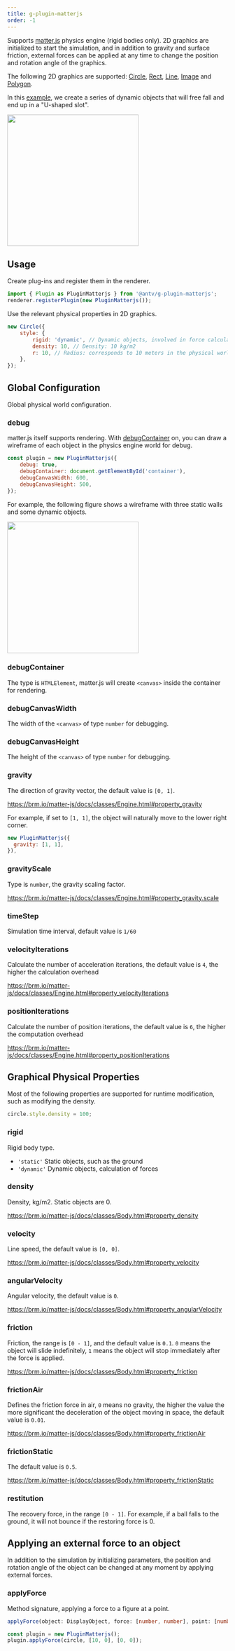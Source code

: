 ```yaml
---
title: g-plugin-matterjs
order: -1
---
```


Supports [matter.js](https://brm.io/matter-js/) physics engine (rigid bodies only). 2D graphics are initialized to start the simulation, and in addition to gravity and surface friction, external forces can be applied at any time to change the position and rotation angle of the graphics.

The following 2D graphics are supported: [Circle](/api/basic/circle), [Rect](/api/basic/rect), [Line](/api/basic/line), [Image](/api/basic/image) and [Polygon](/api/basic/polygon).

In this [example](/examples/plugins/physics-engine/#matterjs), we create a series of dynamic objects that will free fall and end up in a "U-shaped slot".

<img src="https://gw.alipayobjects.com/mdn/rms_6ae20b/afts/img/A*Qw5OQLGQy_4AAAAAAAAAAAAAARQnAQ" width="300px">

## Usage

Create plug-ins and register them in the renderer.

```js
import { Plugin as PluginMatterjs } from '@antv/g-plugin-matterjs';
renderer.registerPlugin(new PluginMatterjs());
```

Use the relevant physical properties in 2D graphics.

```js
new Circle({
    style: {
        rigid: 'dynamic', // Dynamic objects, involved in force calculations
        density: 10, // Density: 10 kg/m2
        r: 10, // Radius: corresponds to 10 meters in the physical world
    },
});
```

## Global Configuration

Global physical world configuration.

### debug

matter.js itself supports rendering. With [debugContainer](/plugins/matterjs#debugcontainer) on, you can draw a wireframe of each object in the physics engine world for debug.

```js
const plugin = new PluginMatterjs({
    debug: true,
    debugContainer: document.getElementById('container'),
    debugCanvasWidth: 600,
    debugCanvasHeight: 500,
});
```

For example, the following figure shows a wireframe with three static walls and some dynamic objects.

<img src="https://gw.alipayobjects.com/mdn/rms_6ae20b/afts/img/A*Z5XLQ5zRKzkAAAAAAAAAAAAAARQnAQ" width="300px">

### debugContainer

The type is `HTMLElement`, matter.js will create `<canvas>` inside the container for rendering.

### debugCanvasWidth

The width of the `<canvas>` of type `number` for debugging.

### debugCanvasHeight

The height of the `<canvas>` of type `number` for debugging.

### gravity

The direction of gravity vector, the default value is `[0, 1]`.

<https://brm.io/matter-js/docs/classes/Engine.html#property_gravity>

For example, if set to `[1, 1]`, the object will naturally move to the lower right corner.

```js
new PluginMatterjs({
  gravity: [1, 1],
}),
```

### gravityScale

Type is `number`, the gravity scaling factor.

<https://brm.io/matter-js/docs/classes/Engine.html#property_gravity.scale>

### timeStep

Simulation time interval, default value is `1/60`

### velocityIterations

Calculate the number of acceleration iterations, the default value is `4`, the higher the calculation overhead

<https://brm.io/matter-js/docs/classes/Engine.html#property_velocityIterations>

### positionIterations

Calculate the number of position iterations, the default value is `6`, the higher the computation overhead

<https://brm.io/matter-js/docs/classes/Engine.html#property_positionIterations>

## Graphical Physical Properties

Most of the following properties are supported for runtime modification, such as modifying the density.

```js
circle.style.density = 100;
```

### rigid

Rigid body type.

- `'static'` Static objects, such as the ground
- `'dynamic'` Dynamic objects, calculation of forces

<!-- - kinematic -->

### density

Density, kg/m2. Static objects are 0.

<https://brm.io/matter-js/docs/classes/Body.html#property_density>

### velocity

Line speed, the default value is `[0, 0]`.

<https://brm.io/matter-js/docs/classes/Body.html#property_velocity>

### angularVelocity

Angular velocity, the default value is `0`.

<https://brm.io/matter-js/docs/classes/Body.html#property_angularVelocity>

### friction

Friction, the range is `[0 - 1]`, and the default value is `0.1`. `0` means the object will slide indefinitely, `1` means the object will stop immediately after the force is applied.

<https://brm.io/matter-js/docs/classes/Body.html#property_friction>

### frictionAir

Defines the friction force in air, `0` means no gravity, the higher the value the more significant the deceleration of the object moving in space, the default value is `0.01`.

<https://brm.io/matter-js/docs/classes/Body.html#property_frictionAir>

### frictionStatic

The default value is `0.5`.

<https://brm.io/matter-js/docs/classes/Body.html#property_frictionStatic>

### restitution

The recovery force, in the range `[0 - 1]`. For example, if a ball falls to the ground, it will not bounce if the restoring force is 0.

## Applying an external force to an object

In addition to the simulation by initializing parameters, the position and rotation angle of the object can be changed at any moment by applying external forces.

### applyForce

Method signature, applying a force to a figure at a point.

```ts
applyForce(object: DisplayObject, force: [number, number], point: [number, number])
```

```js
const plugin = new PluginMatterjs();
plugin.applyForce(circle, [10, 0], [0, 0]);
```
